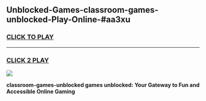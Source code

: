 
## Unblocked-Games-classroom-games-unblocked-Play-Online-#aa3xu
<h3>
<a href="https://premium.freeplayer.one?title=classroom-games-unblocked&ref=27F">CLICK TO PLAY</a></h3>
<hr>

<h3>
<a href="https://premium.freeplayer.one?title=classroom-games-unblocked&ref=27F">CLICK 2 PLAY</a>
  
</h3>

<a href="https://premium.freeplayer.one?title=classroom-games-unblocked&ref=27F"><img src="https://clearcache.store/games.png"></a>


**classroom-games-unblocked games unblocked: Your Gateway to Fun and Accessible Online Gaming**

